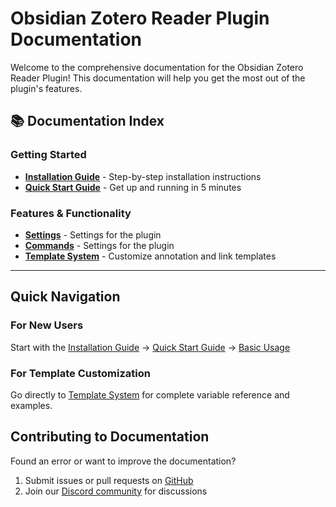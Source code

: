 # Obsidian Zotero Reader Plugin Documentation

Welcome to the comprehensive documentation for the Obsidian Zotero Reader Plugin! This documentation will help you get the most out of the plugin's features.

## 📚 Documentation Index

### Getting Started
- **[Installation Guide](INSTALLATION.md)** - Step-by-step installation instructions
- **[Quick Start Guide](QUICK_START.md)** - Get up and running in 5 minutes

### Features & Functionality
- **[Settings](SETTINGS.md)** - Settings for the plugin
- **[Commands](COMMANDS.md)** - Settings for the plugin
- **[Template System](TEMPLATE_VARIABLES.md)** - Customize annotation and link templates

---

## Quick Navigation

### For New Users
Start with the [Installation Guide](INSTALLATION.md) → [Quick Start Guide](QUICK_START.md) → [Basic Usage](BASIC_USAGE.md)

### For Template Customization
Go directly to [Template System](TEMPLATE_VARIABLES.md) for complete variable reference and examples.

<!-- ### For Advanced Users
Check out [Keyboard Shortcuts](SHORTCUTS.md) and [Settings Reference](SETTINGS.md) for power user features.

### For Developers
Begin with [Development Setup](DEVELOPMENT.md) and explore the [API Reference](API.md). -->


## Contributing to Documentation

Found an error or want to improve the documentation? 

1. Submit issues or pull requests on [GitHub](https://github.com/duanxianpi/obsidian-zotero-reader-plugin)
2. Join our [Discord community](https://discord.gg/KwTkAhVc) for discussions


<!-- ## 📝 Documentation Status

| Document | Status | Last Updated |
|----------|---------|--------------|
| [Template Variables](TEMPLATE_VARIABLES.md) | ✅ Complete | 2025-09-18 |
| Installation Guide | 🔄 Planned | - |
| Quick Start Guide | 🔄 Planned | - |
| Basic Usage | 🔄 Planned | - |
| Annotations Guide | 🔄 Planned | - |
| Themes & Appearance | 🔄 Planned | - |
| Other guides | 🔄 Planned | - |

*Legend: ✅ Complete, 🔄 Planned, ⚠️ Needs Update* -->